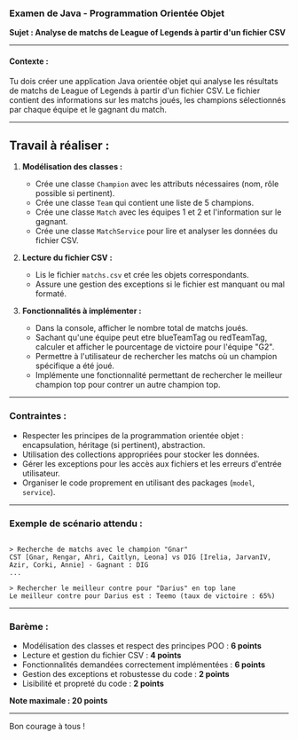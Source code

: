 ### Examen de Java - Programmation Orientée Objet  
**Sujet : Analyse de matchs de League of Legends à partir d'un fichier CSV**

---

#### **Contexte :**
Tu dois créer une application Java orientée objet qui analyse les résultats de matchs de League of Legends à partir d'un fichier CSV. Le fichier contient des informations sur les matchs joués, les champions sélectionnés par chaque équipe et le gagnant du match.

---


## **Travail à réaliser :**
1. **Modélisation des classes :**
   - Crée une classe `Champion` avec les attributs nécessaires (nom, rôle possible si pertinent).
   - Crée une classe `Team` qui contient une liste de 5 champions.
   - Crée une classe `Match` avec les équipes 1 et 2 et l'information sur le gagnant.
   - Crée une classe `MatchService` pour lire et analyser les données du fichier CSV.

2. **Lecture du fichier CSV :**
   - Lis le fichier `matchs.csv` et crée les objets correspondants.
   - Assure une gestion des exceptions si le fichier est manquant ou mal formaté.

3. **Fonctionnalités à implémenter :**
   - Dans la console, afficher le nombre total de matchs joués.
   - Sachant qu'une équipe peut etre blueTeamTag ou redTeamTag, calculer et afficher le pourcentage de victoire pour l'équipe "G2".
   - Permettre à l'utilisateur de rechercher les matchs où un champion spécifique a été joué.
   - Implémente une fonctionnalité permettant de rechercher le meilleur champion top pour contrer un autre champion top.

---

### **Contraintes :**
- Respecter les principes de la programmation orientée objet : encapsulation, héritage (si pertinent), abstraction.
- Utilisation des collections appropriées pour stocker les données.
- Gérer les exceptions pour les accès aux fichiers et les erreurs d'entrée utilisateur.
- Organiser le code proprement en utilisant des packages (`model`, `service`).

---

### **Exemple de scénario attendu :**
```

> Recherche de matchs avec le champion "Gnar"
CST [Gnar, Rengar, Ahri, Caitlyn, Leona] vs DIG [Irelia, JarvanIV, Azir, Corki, Annie] - Gagnant : DIG
...

> Rechercher le meilleur contre pour "Darius" en top lane
Le meilleur contre pour Darius est : Teemo (taux de victoire : 65%)
```

---

### **Barème :**
- Modélisation des classes et respect des principes POO : **6 points**
- Lecture et gestion du fichier CSV : **4 points**
- Fonctionnalités demandées correctement implémentées : **6 points**
- Gestion des exceptions et robustesse du code : **2 points**
- Lisibilité et propreté du code : **2 points**

**Note maximale : 20 points**

---

Bon courage à tous !

